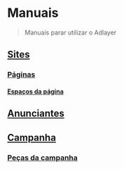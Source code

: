 # Manuais
> Manuais parar utilizar o Adlayer

## [Sites](sites)
### [Páginas](pages)
#### [Espaços da página](spaces)
## [Anunciantes](advertisers)
## [Campanha](campaigns)
### [Peças da campanha](ads)
 
